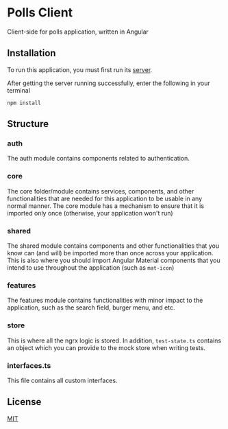 # Polls Client

Client-side for polls application, written in Angular

## Installation

To run this application, you must first run its [server](https://github.com/RyotaMitaraiWeb/polls-server).

After getting the server running successfully, enter the following in your terminal

```npm
npm install
```

## Structure

### auth
The auth module contains components related to authentication.

### core
The core folder/module contains services, components, and other functionalities that are needed for this application to be usable in any normal manner. The core module has a mechanism to ensure that it is imported only once (otherwise, your application won't run)

### shared
The shared module contains components and other functionalities that you know can (and will) be imported more than once across your application. This is also where you should import Angular Material components that you intend to use throughout the application (such as ``mat-icon``)

### features
The features module contains functionalities with minor impact to the application, such as the search field, burger menu, and etc.

### store
This is where all the ngrx logic is stored. In addition, ``test-state.ts`` contains an object which you can provide to the mock store when writing tests.

### interfaces.ts
This file contains all custom interfaces.

## License

[MIT](https://choosealicense.com/licenses/mit/)
